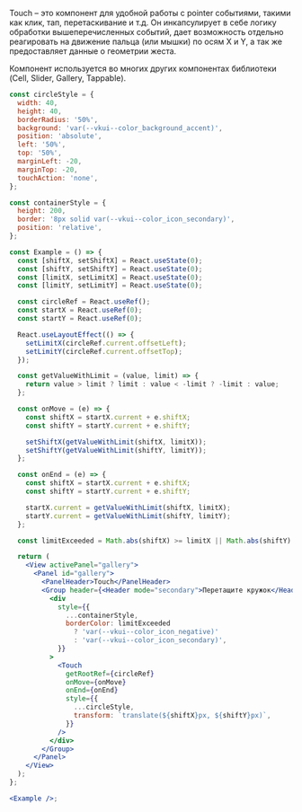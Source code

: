 Touch – это компонент для удобной работы с pointer событиями, такими как клик, тап, перетаскивание и т.д.
Он инкапсулирует в себе логику обработки вышеперечисленных событий, дает возможность отдельно реагировать на движение
пальца (или мышки) по осям X и Y, а так же предоставляет данные о геометрии жеста.

Компонент используется во многих других компонентах библиотеки (Cell, Slider, Gallery, Tappable).

```jsx
const circleStyle = {
  width: 40,
  height: 40,
  borderRadius: '50%',
  background: 'var(--vkui--color_background_accent)',
  position: 'absolute',
  left: '50%',
  top: '50%',
  marginLeft: -20,
  marginTop: -20,
  touchAction: 'none',
};

const containerStyle = {
  height: 200,
  border: '8px solid var(--vkui--color_icon_secondary)',
  position: 'relative',
};

const Example = () => {
  const [shiftX, setShiftX] = React.useState(0);
  const [shiftY, setShiftY] = React.useState(0);
  const [limitX, setLimitX] = React.useState(0);
  const [limitY, setLimitY] = React.useState(0);

  const circleRef = React.useRef();
  const startX = React.useRef(0);
  const startY = React.useRef(0);

  React.useLayoutEffect(() => {
    setLimitX(circleRef.current.offsetLeft);
    setLimitY(circleRef.current.offsetTop);
  });

  const getValueWithLimit = (value, limit) => {
    return value > limit ? limit : value < -limit ? -limit : value;
  };

  const onMove = (e) => {
    const shiftX = startX.current + e.shiftX;
    const shiftY = startY.current + e.shiftY;

    setShiftX(getValueWithLimit(shiftX, limitX));
    setShiftY(getValueWithLimit(shiftY, limitY));
  };

  const onEnd = (e) => {
    const shiftX = startX.current + e.shiftX;
    const shiftY = startY.current + e.shiftY;

    startX.current = getValueWithLimit(shiftX, limitX);
    startY.current = getValueWithLimit(shiftY, limitY);
  };

  const limitExceeded = Math.abs(shiftX) >= limitX || Math.abs(shiftY) >= limitY;

  return (
    <View activePanel="gallery">
      <Panel id="gallery">
        <PanelHeader>Touch</PanelHeader>
        <Group header={<Header mode="secondary">Перетащите кружок</Header>}>
          <div
            style={{
              ...containerStyle,
              borderColor: limitExceeded
                ? 'var(--vkui--color_icon_negative)'
                : 'var(--vkui--color_icon_secondary)',
            }}
          >
            <Touch
              getRootRef={circleRef}
              onMove={onMove}
              onEnd={onEnd}
              style={{
                ...circleStyle,
                transform: `translate(${shiftX}px, ${shiftY}px)`,
              }}
            />
          </div>
        </Group>
      </Panel>
    </View>
  );
};

<Example />;
```
